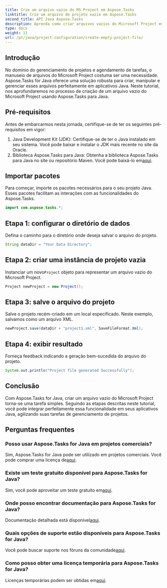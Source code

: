 ```yaml
---
title: Crie um arquivo vazio do MS Project em Aspose.Tasks
linktitle: Crie um arquivo de projeto vazio em Aspose.Tasks
second_title: API Java Aspose.Tasks
description: Aprenda como criar arquivos vazios do Microsoft Project em Java usando Aspose.Tasks. Etapas fáceis para integração perfeita.
type: docs
weight: 11
url: /pt/java/project-configuration/create-empty-project-file/
---
```

## Introdução
No domínio do gerenciamento de projetos e agendamento de tarefas, o manuseio de arquivos do Microsoft Project costuma ser uma necessidade. Aspose.Tasks for Java oferece uma solução robusta para criar, manipular e gerenciar esses arquivos perfeitamente em aplicativos Java. Neste tutorial, nos aprofundaremos no processo de criação de um arquivo vazio do Microsoft Project usando Aspose.Tasks para Java.
## Pré-requisitos
Antes de embarcarmos nesta jornada, certifique-se de ter os seguintes pré-requisitos em vigor:
1. Java Development Kit (JDK): Certifique-se de ter o Java instalado em seu sistema. Você pode baixar e instalar o JDK mais recente no site da Oracle.
2.  Biblioteca Aspose.Tasks para Java: Obtenha a biblioteca Aspose.Tasks para Java no site ou repositório Maven. Você pode baixá-lo em[aqui](https://releases.aspose.com/tasks/java/).

## Importar pacotes
Para começar, importe os pacotes necessários para o seu projeto Java. Esses pacotes facilitam as interações com as funcionalidades do Aspose.Tasks.
```java
import com.aspose.tasks.*;
```
## Etapa 1: configurar o diretório de dados
Defina o caminho para o diretório onde deseja salvar o arquivo do projeto.
```java
String dataDir = "Your Data Directory";
```
## Etapa 2: criar uma instância de projeto vazia
 Instanciar um novo`Project` objeto para representar um arquivo vazio do Microsoft Project.
```java
Project newProject = new Project();
```
## Etapa 3: salve o arquivo do projeto
Salve o projeto recém-criado em um local especificado. Neste exemplo, salvamos como um arquivo XML.
```java
newProject.save(dataDir + "project1.xml", SaveFileFormat.Xml);
```
## Etapa 4: exibir resultado
Forneça feedback indicando a geração bem-sucedida do arquivo do projeto.
```java
System.out.println("Project file generated Successfully");
```

## Conclusão
Com Aspose.Tasks for Java, criar um arquivo vazio do Microsoft Project torna-se uma tarefa simples. Seguindo as etapas descritas neste tutorial, você pode integrar perfeitamente essa funcionalidade em seus aplicativos Java, agilizando suas tarefas de gerenciamento de projetos.
## Perguntas frequentes
### Posso usar Aspose.Tasks for Java em projetos comerciais?
 Sim, Aspose.Tasks for Java pode ser utilizado em projetos comerciais. Você pode comprar uma licença de[aqui](https://purchase.aspose.com/buy).
### Existe um teste gratuito disponível para Aspose.Tasks for Java?
 Sim, você pode aproveitar um teste gratuito em[aqui](https://releases.aspose.com/).
### Onde posso encontrar documentação para Aspose.Tasks for Java?
 Documentação detalhada está disponível[aqui](https://reference.aspose.com/tasks/java/).
### Quais opções de suporte estão disponíveis para Aspose.Tasks for Java?
 Você pode buscar suporte nos fóruns da comunidade[aqui](https://forum.aspose.com/c/tasks/15).
### Como posso obter uma licença temporária para Aspose.Tasks for Java?
 Licenças temporárias podem ser obtidas em[aqui](https://purchase.aspose.com/temporary-license/).